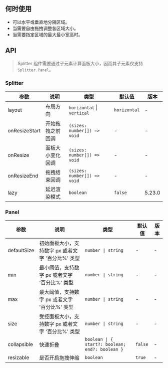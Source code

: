 ## 何时使用
- 可以水平或垂直地分隔区域。
- 当需要自由拖拽调整各区域大小。
- 当需要指定区域的最大最小宽高时。
## API
> Splitter 组件需要通过子元素计算面板大小，因而其子元素仅支持 `Splitter.Panel`。
### Splitter
| 参数          | 说明             | 类型                        | 默认值       | 版本   |
| ------------- | ---------------- | --------------------------- | ------------ | ------ |
| layout        | 布局方向         | `horizontal` \| `vertical`  | `horizontal` | -      |
| onResizeStart | 开始拖拽之前回调 | `(sizes: number[]) => void` | -            | -      |
| onResize      | 面板大小变化回调 | `(sizes: number[]) => void` | -            | -      |
| onResizeEnd   | 拖拽结束回调     | `(sizes: number[]) => void` | -            | -      |
| lazy          | 延迟渲染模式     | `boolean`                   | `false`      | 5.23.0 |
### Panel
| 参数 | 说明 | 类型 | 默认值 | 版本 |
| --- | --- | --- | --- | --- |
| defaultSize | 初始面板大小，支持数字 px 或者文字 '百分比%' 类型 | `number \| string` | - | - |
| min | 最小阈值，支持数字 px 或者文字 '百分比%' 类型 | `number \| string` | - | - |
| max | 最大阈值，支持数字 px 或者文字 '百分比%' 类型 | `number \| string` | - | - |
| size | 受控面板大小，支持数字 px 或者文字 '百分比%' 类型 | `number \| string` | - | - |
| collapsible | 快速折叠 | `boolean \| { start?: boolean; end?: boolean }` | `false` | - |
| resizable | 是否开启拖拽伸缩 | `boolean` | `true` | - |
